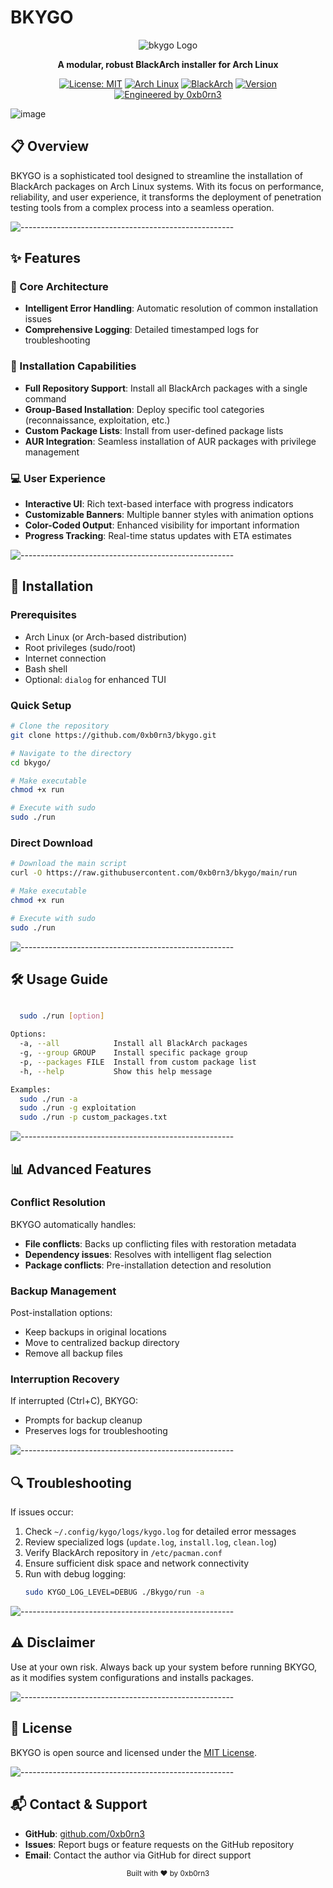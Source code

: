 # BKYGO

<div align="center">
  
![bkygo Logo](https://img.shields.io/badge/BKYGO-BlackArch%20Installer-black?style=for-the-badge&logo=archlinux&logoColor=white)

**A modular, robust BlackArch installer for Arch Linux**

[![License: MIT](https://img.shields.io/badge/License-MIT-blue.svg)](https://opensource.org/licenses/MIT)
[![Arch Linux](https://img.shields.io/badge/Arch-Linux-1793D1?logo=arch-linux&logoColor=white)](https://archlinux.org/)
[![BlackArch](https://img.shields.io/badge/Black-Arch-6C7A89)](https://blackarch.org/)
[![Version](https://img.shields.io/badge/Version-0.0.3-success.svg)](https://github.com/0xb0rn3/bkygo)
[![Engineered by 0xb0rn3](https://img.shields.io/badge/Engineered%20by-0xb0rn3-orange)](https://github.com/0xb0rn3)

</div>

![image](https://github.com/user-attachments/assets/59cd8108-2779-41ea-a8c1-385fa38d6906)

## 📋 Overview

BKYGO is a sophisticated tool designed to streamline the installation of BlackArch packages on Arch Linux systems. With its focus on performance, reliability, and user experience, it transforms the deployment of penetration testing tools from a complex process into a seamless operation.

![-----------------------------------------------------](https://raw.githubusercontent.com/andreasbm/readme/master/assets/lines/colored.png)

## ✨ Features

### 🧩 Core Architecture
- **Intelligent Error Handling**: Automatic resolution of common installation issues 
- **Comprehensive Logging**: Detailed timestamped logs for troubleshooting


### 🎯 Installation Capabilities

- **Full Repository Support**: Install all BlackArch packages with a single command
- **Group-Based Installation**: Deploy specific tool categories (reconnaissance, exploitation, etc.)
- **Custom Package Lists**: Install from user-defined package lists
- **AUR Integration**: Seamless installation of AUR packages with privilege management

### 💻 User Experience

- **Interactive UI**: Rich text-based interface with progress indicators
- **Customizable Banners**: Multiple banner styles with animation options
- **Color-Coded Output**: Enhanced visibility for important information
- **Progress Tracking**: Real-time status updates with ETA estimates

![-----------------------------------------------------](https://raw.githubusercontent.com/andreasbm/readme/master/assets/lines/colored.png)

## 🚀 Installation

### Prerequisites

- Arch Linux (or Arch-based distribution)
- Root privileges (sudo/root)
- Internet connection
- Bash shell
- Optional: `dialog` for enhanced TUI

### Quick Setup

```bash
# Clone the repository
git clone https://github.com/0xb0rn3/bkygo.git

# Navigate to the directory
cd bkygo/

# Make executable
chmod +x run

# Execute with sudo
sudo ./run
```

### Direct Download

```bash
# Download the main script
curl -O https://raw.githubusercontent.com/0xb0rn3/bkygo/main/run

# Make executable
chmod +x run

# Execute with sudo
sudo ./run
```

![-----------------------------------------------------](https://raw.githubusercontent.com/andreasbm/readme/master/assets/lines/colored.png)

## 🛠️ Usage Guide

```bash

  sudo ./run [option]

Options:
  -a, --all            Install all BlackArch packages
  -g, --group GROUP    Install specific package group
  -p, --packages FILE  Install from custom package list
  -h, --help           Show this help message

Examples:
  sudo ./run -a
  sudo ./run -g exploitation
  sudo ./run -p custom_packages.txt

```


![-----------------------------------------------------](https://raw.githubusercontent.com/andreasbm/readme/master/assets/lines/colored.png)

## 📊 Advanced Features

### Conflict Resolution

BKYGO automatically handles:

- **File conflicts**: Backs up conflicting files with restoration metadata
- **Dependency issues**: Resolves with intelligent flag selection
- **Package conflicts**: Pre-installation detection and resolution

### Backup Management

Post-installation options:

- Keep backups in original locations
- Move to centralized backup directory
- Remove all backup files

### Interruption Recovery

If interrupted (Ctrl+C), BKYGO:

- Prompts for backup cleanup
- Preserves logs for troubleshooting

![-----------------------------------------------------](https://raw.githubusercontent.com/andreasbm/readme/master/assets/lines/colored.png)

## 🔍 Troubleshooting

If issues occur:

1. Check `~/.config/kygo/logs/kygo.log` for detailed error messages
2. Review specialized logs (`update.log`, `install.log`, `clean.log`)
3. Verify BlackArch repository in `/etc/pacman.conf`
4. Ensure sufficient disk space and network connectivity
5. Run with debug logging:
   ```bash
   sudo KYGO_LOG_LEVEL=DEBUG ./Bkygo/run -a
   ```

![-----------------------------------------------------](https://raw.githubusercontent.com/andreasbm/readme/master/assets/lines/colored.png)

## ⚠️ Disclaimer

Use at your own risk. Always back up your system before running BKYGO, as it modifies system configurations and installs packages.

![-----------------------------------------------------](https://raw.githubusercontent.com/andreasbm/readme/master/assets/lines/colored.png)

## 📜 License

BKYGO is open source and licensed under the [MIT License](https://opensource.org/licenses/MIT).

![-----------------------------------------------------](https://raw.githubusercontent.com/andreasbm/readme/master/assets/lines/colored.png)

## 📬 Contact & Support

- **GitHub**: [github.com/0xb0rn3](https://github.com/0xb0rn3)
- **Issues**: Report bugs or feature requests on the GitHub repository
- **Email**: Contact the author via GitHub for direct support

<div align="center">
  <sub>Built with ❤️ by 0xb0rn3</sub>
</div>

